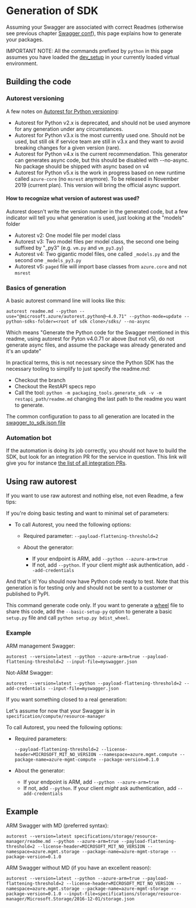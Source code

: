 # Generation of SDK

Assuming your Swagger are associated with correct Readmes (otherwise see previous chapter [Swagger conf](https://github.com/Azure/azure-sdk-for-python/blob/main/doc/dev/mgmt/swagger_conf.md)), this page explains how to generate your packages.

IMPORTANT NOTE: All the commands prefixed by `python` in this page assumes you have loaded the [dev_setup](https://github.com/Azure/azure-sdk-for-python/blob/main/doc/dev/dev_setup.md) in your currently loaded virtual environment.

## Building the code

### Autorest versioning

A few notes on [Autorest for Python versioning](https://github.com/Azure/autorest.python/blob/master/ChangeLog.md):
- Autorest for Python v2.x is deprecated, and should not be used anymore for any generation under any circumstances.
- Autorest for Python v3.x is the most currently used one. Should not be used, but still ok if service team are still in v3.x and they want to avoid breaking changes for a given version (rare).
- Autorest for Python v4.x is the current recommendation. This generator can generates async code, but this should be disabled with --no-async. No package should be shipped with async based on v4
- Autorest for Python v5.x is the work in progress based on new runtime called `azure-core` (no `msrest` anymore). To be released in November 2019 (current plan). This version will bring the official async support.

#### How to recognize what version of autorest was used?

Autorest doesn't write the version number in the generated code, but a few indicator will tell you what generation is used, just looking at the "models" folder

- Autorest v2: One model file per model class
- Autorest v3: Two model files per model class, the second one being suffixed by "_py3" (e.g. `vm.py` and `vm_py3.py`)
- Autorest v4: Two gigantic model files, one called `_models.py` and the second one `_models_py3.py`
- Autorest v5: `paged` file will import base classes from `azure.core` and not `msrest`

### Basics of generation

A basic autorest command line will looks like this:

```shell
autorest readme.md --python --use="@microsoft.azure/autorest.python@~4.0.71" --python-mode=update --python-sdks-folder=<root of sdk clone>/sdks/ --no-async
```

Which means "Generate the Python code for the Swagger mentioned in this readme, using autorest for Pyton v4.0.71 or above (but not v5), do not generate async files, and assume the package was already generated and it's an update"

In practical terms, this is not necessary since the Python SDK has the necessary tooling to simplify to just specify the readme.md:

- Checkout the branch
- Checkout the RestAPI specs repo
- Call the tool: `python -m packaging_tools.generate_sdk -v -m restapi_path/readme.md` changing the last path to the readme you want to generate.

The common configuration to pass to all generation are located in the [swagger_to_sdk.json file](https://github.com/Azure/azure-sdk-for-python/blob/main/swagger_to_sdk_config.json)

### Automation bot

If the automation is doing its job correctly, you should not have to build the SDK, but look for an integration PR for the service in question. This link will give you for instance [the list of all integration PRs](https://github.com/Azure/azure-sdk-for-python/labels/ServicePR).

## Using raw autorest

If you want to use raw autorest and nothing else, not even Readme, a few tips:

If you're doing basic testing and want to minimal set of parameters:
- To call Autorest, you need the following options:

  - Required parameter: `--payload-flattening-threshold=2`
  - About the generator:

     - If your endpoint is ARM, add `--python --azure-arm=true`
     - If not, add `--python`. If your client _might_ ask authentication, add `--add-credentials`

And that's it! You should now have Python code ready to test. Note that this generation is for testing only and should not be sent to a customer or published to PyPI.

This command generate code only. If you want to generate a [wheel](https://pythonwheels.com/) file to share this code, add the `--basic-setup-py` option to generate a basic `setup.py` file and call `python setup.py bdist_wheel`.

### Example

ARM management Swagger:

`autorest --version=latest --python --azure-arm=true --payload-flattening-threshold=2 --input-file=myswagger.json`

Not-ARM Swagger:

`autorest --version=latest --python --payload-flattening-threshold=2 --add-credentials --input-file=myswagger.json`

If you want something closed to a real generation:

Let's assume for now that your Swagger is in `specification/compute/resource-manager`

To call Autorest, you need the following options:

  - Required parameters:

      `--payload-flattening-threshold=2 --license-header=MICROSOFT_MIT_NO_VERSION --namespace=azure.mgmt.compute --package-name=azure-mgmt-compute --package-version=0.1.0`

  - About the generator:

     - If your endpoint is ARM, add `--python --azure-arm=true`
     - If not, add `--python`. If your client _might_ ask authentication, add `--add-credentials`

## Example

ARM Swagger with MD (preferred syntax):

`autorest --version=latest specifications/storage/resource-manager/readme.md --python --azure-arm=true --payload-flattening-threshold=2 --license-header=MICROSOFT_MIT_NO_VERSION --namespace=azure.mgmt.storage --package-name=azure-mgmt-storage --package-version=0.1.0 `

ARM Swagger without MD (if you have an excellent reason):

`autorest --version=latest --python --azure-arm=true --payload-flattening-threshold=2 --license-header=MICROSOFT_MIT_NO_VERSION --namespace=azure.mgmt.storage --package-name=azure-mgmt-storage --package-version=0.1.0 --input-file=specifications/storage/resource-manager/Microsoft.Storage/2016-12-01/storage.json`
